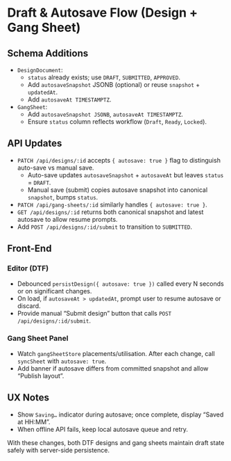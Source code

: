 # Draft & Autosave Flow (Design + Gang Sheet)

## Schema Additions
- `DesignDocument`:
  - `status` already exists; use `DRAFT`, `SUBMITTED`, `APPROVED`.
  - Add `autosaveSnapshot` JSONB (optional) or reuse `snapshot` + `updatedAt`.
  - Add `autosaveAt TIMESTAMPTZ`.
- `GangSheet`:
  - Add `autosaveSnapshot JSONB`, `autosaveAt TIMESTAMPTZ`.
  - Ensure `status` column reflects workflow (`Draft`, `Ready`, `Locked`).

## API Updates
- `PATCH /api/designs/:id` accepts `{ autosave: true }` flag to distinguish auto-save vs manual save.  
  - Auto-save updates `autosaveSnapshot` + `autosaveAt` but leaves `status` = `DRAFT`.
  - Manual save (submit) copies autosave snapshot into canonical `snapshot`, bumps `status`.
- `PATCH /api/gang-sheets/:id` similarly handles `{ autosave: true }`.
- `GET /api/designs/:id` returns both canonical snapshot and latest autosave to allow resume prompts.
- Add `POST /api/designs/:id/submit` to transition to `SUBMITTED`.

## Front-End
### Editor (DTF)
- Debounced `persistDesign({ autosave: true })` called every N seconds or on significant changes.
- On load, if `autosaveAt > updatedAt`, prompt user to resume autosave or discard.
- Provide manual “Submit design” button that calls `POST /api/designs/:id/submit`.

### Gang Sheet Panel
- Watch `gangSheetStore` placements/utilisation. After each change, call `syncSheet` with `autosave: true`.
- Add banner if autosave differs from committed snapshot and allow “Publish layout”.

## UX Notes
- Show `Saving…` indicator during autosave; once complete, display “Saved at HH:MM”.
- When offline API fails, keep local autosave queue and retry.

With these changes, both DTF designs and gang sheets maintain draft state safely with server-side persistence.
